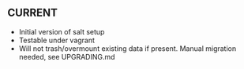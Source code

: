 ## CURRENT

* Initial version of salt setup
* Testable under vagrant
* Will not trash/overmount existing data if present. Manual migration needed, see UPGRADING.md
